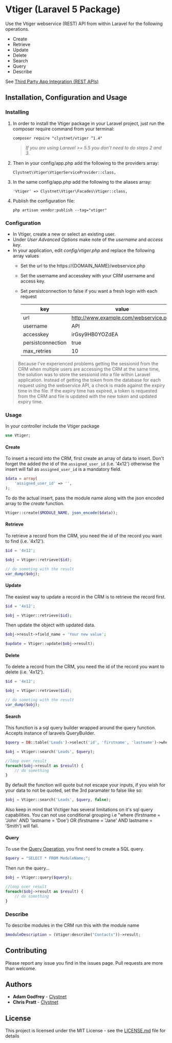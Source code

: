 ﻿# Vtiger (Laravel 5 Package)
Use the Vtiger webservice (REST) API from within Laravel for the following operations.

- Create
- Retrieve
- Update
- Delete
- Search
- Query
- Describe

See [Third Party App Integration (REST APIs)](http://community.vtiger.com/help/vtigercrm/developers/third-party-app-integration.html)

## Installation, Configuration and Usage

### Installing
1. In order to install the Vtiger package in your Laravel project, just run the composer require command from your terminal:

    ```
    composer require "clystnet/vtiger ^1.4"
    ```

    > *If you are using Laravel >= 5.5 you don’t need to do steps 2 and 3.*

2. Then in your config/app.php add the following to the providers array:

    ```
    Clystnet\Vtiger\VtigerServiceProvider::class,
    ```

3. In the same config/app.php add the following to the aliases array:

    ```
    'Vtiger' => Clystnet\Vtiger\Facades\Vtiger::class,
    ```

4. Publish the configuration file:

    ```
    php artisan vendor:publish --tag="vtiger"
    ```

### Configuration

- In Vtiger, create a new or select an existing user.
- Under *User Advanced Options* make note of the *username* and *access key*.
- In your application, edit *config/vtiger.php* and replace the following array values
  - Set the url to the https://{DOMAIN_NAME}/webservice.php
  - Set the username and accesskey with your CRM username and access key.
  - Set persistconnection to false if you want a fresh login with each request

    |key              |value                                |
    |-----------------|-------------------------------------|
    |url              |http://www.example.com/webservice.php|
    |username         |API                                  |
    |accesskey        |irGsy9HB0YOZdEA                      |
    |persistconnection|true                                 |
    |max_retries      |10                                   |

> Because I've experienced problems getting the sessionid from the CRM when multiple users are accessing the CRM at the same time, the solution was to store the sessionid into a file within Laravel application.
> Instead of getting the token from the database for each request using the webservice API, a check is made against the expiry time in the file. If the expiry time has expired, a token is requested from the CRM and file is updated with the new token and updated expiry time.

### Usage

In your controller include the Vtiger package
```php
use Vtiger;
```

#### Create

To insert a record into the CRM, first create an array of data to insert. Don't forget the added the id of the `assigned_user_id` (i.e. '4x12') otherwise the insert will fail as `assigned_user_id` is a mandatory field.
```php
$data = array(
    'assigned_user_id' => '',
);
```
To do the actual insert, pass the module name along with the json encoded array to the *create* function.

```php
Vtiger::create($MODULE_NAME, json_encode($data));
```

#### Retrieve

To retrieve a record from the CRM, you need the id of the record you want to find (i.e. '4x12').
```php
$id = '4x12';

$obj = Vtiger::retrieve($id);

// do someting with the result
var_dump($obj);
```

#### Update

The easiest way to update a record in the CRM is to retrieve the record first.
```php
$id = '4x12';

$obj = Vtiger::retrieve($id);
```

Then update the object with updated data.
```php
$obj->result->field_name = 'Your new value';

$update = Vtiger::update($obj->result);
```

#### Delete

To delete a record from the CRM, you need the id of the record you want to delete (i.e. '4x12').
```php
$id = '4x12';

$obj = Vtiger::retrieve($id);

// do someting with the result
var_dump($obj);
```

#### Search

This function is a sql query builder wrapped around the query function. Accepts instance of laravels QueryBuilder.
```php
$query = DB::table('Leads')->select('id', 'firstname', 'lastname')->where('firstname', 'John');

$obj = Vtiger::search('Leads', $query);

//loop over result
foreach($obj->result as $result) {
    // do something
}
```

By default the function will quote but not escape your inputs, if you wish for your data to not be quoted, set the 3rd paramater to false like so:
```php
$obj = Vtiger::search('Leads', $query, false);
```

Also keep in mind that Victiger has several limitations on it's sql query capabilities. You can not use conditional grouping i.e "where (firstname = 'John' AND 'lastname = 'Doe') OR (firstname = 'Jane' AND lastname = 'Smith') will fail.
#### Query

To use the [Query Operation](http://community.vtiger.com/help/vtigercrm/developers/third-party-app-integration.html#query-operation), you first need to create a SQL query.
```php
$query = "SELECT * FROM ModuleName;";
```

Then run the query...
```php
$obj = Vtiger::query($query);

//loop over result
foreach($obj->result as $result) {
    // do something
}
```

### Describe

To describe modules in the CRM run this with the module name

```php
$moduleDescription = (Vtiger:describe("Contacts"))->result;
```

## Contributing

Please report any issue you find in the issues page. Pull requests are more than welcome.

## Authors

* **Adam Godfrey** - [Clystnet](https://www.clystnet.com)
* **Chris Pratt** - [Clystnet](https://www.clystnet.com)

## License

This project is licensed under the MIT License - see the [LICENSE.md](LICENSE.md) file for details
